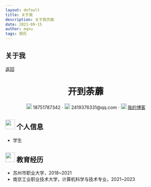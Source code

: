 ```yaml
---
layout: default
title: 关于我
description: 关于我页面
date: 2021-09-15
author: mqxu
tags: 简历
---
```


## 关于我

[返回](./)

<center>
     <h1>开到荼蘼</h1>
     <div>
         <span>
             <img src="https://niit-soft.oss-cn-hangzhou.aliyuncs.com/assets/phone-solid.svg" width="18px">
             18751787342
         </span>
         ·
         <span>
             <img src="https://niit-soft.oss-cn-hangzhou.aliyuncs.com/assets/envelope-solid.svg" width="18px">
             2419376331@qq.com
         </span>
         ·
         <span>
             <img src="https://niit-soft.oss-cn-hangzhou.aliyuncs.com/avatar/me.jpg" width="18px">
             <a href="https://mqxu.github.io">我的博客</a>
         </span>
     </div>
 </center>

## <img src="https://niit-soft.oss-cn-hangzhou.aliyuncs.com/assets/info-circle-solid.svg" width="30px"> 个人信息

- 学生

## <img src="https://niit-soft.oss-cn-hangzhou.aliyuncs.com/assets/graduation-cap-solid.svg" width="30px"> 教育经历

- 苏州市职业大学，2018~2021
- 南京工业职业技术大学，计算机科学与技术专业，2021~2023


